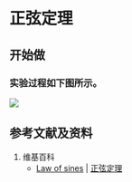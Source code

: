# 正弦定理

## 开始做

### 实验过程如下图所示。

![](/images/欧几里得几何/圆周率和三角函数/正弦定理/1a1.jpg)

## 参考文献及资料

1. 维基百科
	- [Law of sines](https://en.wikipedia.org/wiki/Law_of_sines) | [正弦定理](https://zh.wikipedia.org/wiki/正弦定理) 



